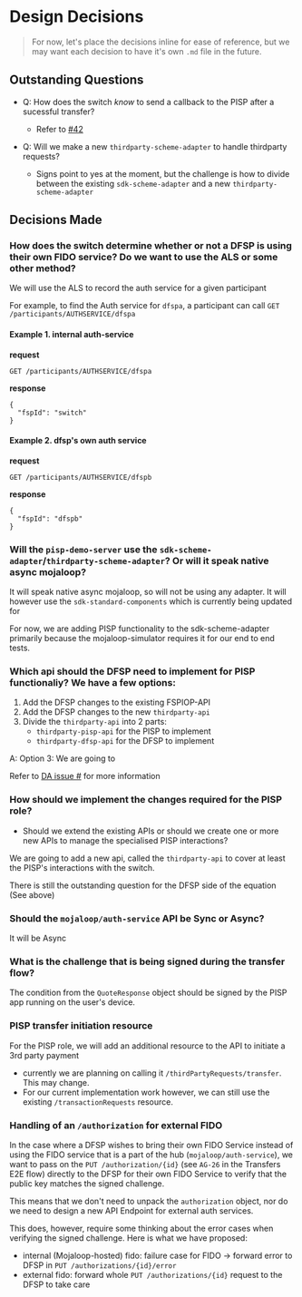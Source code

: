 # Design Decisions

> For now, let's place the decisions inline for ease of reference, but we may want each decision to have it's own `.md` file in the future.

## Outstanding Questions

- Q: How does the switch _know_ to send a callback to the PISP after a sucessful transfer?
    - Refer to [#42](https://github.com/mojaloop/pisp/issues/42)

- Q: Will we make a new `thirdparty-scheme-adapter` to handle thirdparty requests?
    - Signs point to yes at the moment, but the challenge is how to divide between the existing `sdk-scheme-adapter` and a new `thirdparty-scheme-adapter`

## Decisions Made

### How does the switch determine whether or not a DFSP is using their own FIDO service? Do we want to use the ALS or some other method?

We will use the ALS to record the auth service for a given participant

For example, to find the Auth service for `dfspa`, a participant can call `GET /participants/AUTHSERVICE/dfspa`

#### Example 1. internal auth-service

**request**
```
GET /participants/AUTHSERVICE/dfspa
```
**response**
```
{
  "fspId": "switch"
}
```

#### Example 2. dfsp's own auth service
**request**
```
GET /participants/AUTHSERVICE/dfspb
```
**response**
```
{
  "fspId": "dfspb"
}
```




### Will the `pisp-demo-server` use the `sdk-scheme-adapter`/`thirdparty-scheme-adapter`? Or will it speak native async mojaloop?
It will speak native async mojaloop, so will not be using any adapter. It will however use the `sdk-standard-components` which is currently being updated for 

For now, we are adding PISP functionality to the sdk-scheme-adapter primarily because the mojaloop-simulator requires it for our end to end tests.


### Which api should the DFSP need to implement for PISP functionaliy? We have a few options:
  1. Add the DFSP changes to the existing FSPIOP-API
  2. Add the DFSP changes to the new `thirdparty-api`
  3. Divide the `thirdparty-api` into 2 parts: 
      - `thirdparty-pisp-api` for the PISP to implement
      - `thirdparty-dfsp-api` for the DFSP to implement

A: Option 3: We are going to 

Refer to [DA issue #]() for more information


###  How should we implement the changes required for the PISP role? 
 - Should we extend the existing APIs or should we create one or more new APIs to manage the specialised PISP interactions?

We are going to add a new api, called the `thirdparty-api` to cover at least the PISP's interactions with the switch.

There is still the outstanding question for the DFSP side of the equation (See above)


### Should the `mojaloop/auth-service` API be Sync or Async?

It will be Async


### What is the challenge that is being signed during the transfer flow?

The condition from the `QuoteResponse` object should be signed by the PISP app running on the user's device.

### PISP transfer initiation resource

For the PISP role, we will add an additional resource to the API to initiate a 3rd party payment
- currently we are planning on calling it `/thirdPartyRequests/transfer`. This may change.
- For our current implementation work however, we can still use the existing `/transactionRequests` resource.


### Handling of an `/authorization` for external FIDO

In the case where a DFSP wishes to bring their own FIDO Service instead of using the FIDO service that is a part of the hub (`mojaloop/auth-service`), we want to pass on the `PUT /authorization/{id}` (see `AG-26` in the Transfers E2E flow) directly to the DFSP for their own FIDO Service to verify that the public key matches the signed challenge.

This means that we don't need to unpack the `authorization` object, nor do we need to design a new API Endpoint for external auth services.

This does, however, require some thinking about the error cases when verifying the signed challenge. Here is what we have proposed:
- internal (Mojaloop-hosted) fido: failure case for FIDO -> forward error to DFSP in `PUT /authorizations/{id}/error`
- external fido: forward whole `PUT /authorizations/{id}` request to the DFSP to take care

